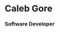 # Caleb Gore
### Software Developer



<!--
**caleb-gore/caleb-gore** is a ✨ _special_ ✨ repository because its `README.md` (this file) appears on your GitHub profile.

Here are some ideas to get you started:

- 🔭 I’m currently working on ...
- 🌱 I’m currently learning ...
- 👯 I’m looking to collaborate on ...
- 🤔 I’m looking for help with ...
- 💬 Ask me about ...
- 📫 How to reach me: ...
- 😄 Pronouns: ...
- ⚡ Fun fact: ...
-->

<!-- 
markdown notes
# = h1, ## = h2, ### = h3, etc. 

numbered list (creates list as long as there is a number at the beginning)- 
1. 
1. 
1. 

bulleted list use *
*
*
*

table with 3 columns
use vertical bar 

| This | Is | Header | Row |
|--|--|--|--|
| Thing | thing | Thing | Thing | -->
